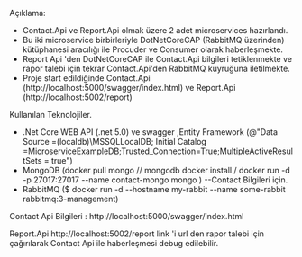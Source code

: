 
Açıklama:

- Contact.Api ve Report.Api olmak üzere 2 adet microservices hazırlandı.
- Bu iki microservice birbirleriyle DotNetCoreCAP (RabbitMQ üzerinden) kütüphanesi aracılığı ile Procuder ve Consumer olarak haberleşmekte.
- Report Api 'den DotNetCoreCAP ile Contact.Api bilgileri tetiklenmekte ve rapor talebi için tekrar Contact.Api'den RabbitMQ kuyruğuna iletilmekte.
- Proje start edildiğinde Contact.Api (http://localhost:5000/swagger/index.html) ve Report.Api (http://localhost:5002/report)

Kullanılan Teknolojiler.
- .Net Core WEB API (.net 5.0) ve swagger ,Entity Framework (@"Data Source =(localdb)\MSSQLLocalDB; Initial Catalog =MicroserviceExampleDB;Trusted_Connection=True;MultipleActiveResultSets = true")
- MongoDB 
(docker pull mongo // mongodb docker install /
docker run -d -p 27017:27017 --name contact-mongo mongo ) --Contact Bilgileri için.
- RabbitMQ 
 ($ docker run -d --hostname my-rabbit --name some-rabbit rabbitmq:3-management)


Contact Api Bilgileri :
http://localhost:5000/swagger/index.html 

Report.Api 
http://localhost:5002/report link 'i url den rapor talebi için çağırılarak Contact Api ile haberleşmesi debug edilebilir.

